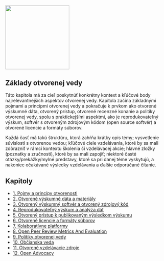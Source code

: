 ## <img src="/Images/Icons/open_science.png" width="200" height="200" />
## Základy otvorenej vedy 

Táto kapitola má za cieľ poskytnúť konkrétny kontext a kľúčové body najrelevantnejších aspektov otvorenej vedy. Kapitola začína základnými pojmami a princípmi otvorenej vedy a pokračuje k prvkom ako otvorené výskumné dáta, otvorený prístup, otvorené recenzné konanie a politiky otvorenej vedy, spolu s praktickejšími aspektmi, ako je reprodukovateľný výskum, softvér s otvoreným zdrojovým kódom (open source softvér) a otvorené licencie a formáty súborov.

Každá časť má takú štruktúru, ktorá zahŕňa krátky opis témy; vysvetlenie súvislosti s otvorenou vedou; kľúčové ciele vzdelávania, ktoré by sa mali zdôrazniť v rámci kontextu školenia či vzdelávacej akcie; hlavné zložky \(poznatky a zručnosti\), ktoré by sa mali zapojiť; niektoré časté otázky/prekážky/mylné predstavy, ktoré sa pri danej téme vyskytujú, a nakoniec očakávané výsledky vzdelávania a ďalšie odporúčané čítanie.

## Kapitoly

* [1. Pojmy a princípy otvorenosti](https://github.com/Open-Science-Training-Handbook/Open-Science-Training-Handbook_EN/blob/master/02OpenScienceBasics/01OpenConceptsAndPrinciples.md)
* [2. Otvorené výskumné dáta a materiály](https://github.com/Open-Science-Training-Handbook/Open-Science-Training-Handbook_EN/blob/master/02OpenScienceBasics/02OpenResearchDataAndMaterials.md)
* [3. Otvorený výskumný softvér a otvorený zdrojový kód](https://github.com/Open-Science-Training-Handbook/Open-Science-Training-Handbook_EN/blob/master/02OpenScienceBasics/03OpenResearchSoftwareAndOpenSource.md)
* [4. Reprodukovateľný výskum a analýza dát](https://github.com/Open-Science-Training-Handbook/Open-Science-Training-Handbook_EN/blob/master/02OpenScienceBasics/04ReproducibleResearchAndDataAnalysis.md)
* [5. Otvorený prístup k publikovaným výsledkom výskumu](https://github.com/Open-Science-Training-Handbook/Open-Science-Training-Handbook_EN/blob/master/02OpenScienceBasics/05OpenAccessToPublishedResearchResults.md)
* [6. Otvorené licencie a formáty súborov](https://github.com/Open-Science-Training-Handbook/Open-Science-Training-Handbook_EN/blob/master/02OpenScienceBasics/06OpenLicensingAndFileFormats.md)
* [7. Kolaboratívne platformy](https://github.com/Open-Science-Training-Handbook/Open-Science-Training-Handbook_EN/blob/master/02OpenScienceBasics/07CollaborativePlatforms.md)
* [8. Open Peer Review Metrics And Evaluation](https://github.com/Open-Science-Training-Handbook/Open-Science-Training-Handbook_EN/blob/master/02OpenScienceBasics/08OpenPeerReviewMetricsAndEvaluation.md)
* [9. Politiky otvorenej vedy](https://github.com/Open-Science-Training-Handbook/Open-Science-Training-Handbook_EN/blob/master/02OpenScienceBasics/09OpenSciencePolicies.md)
* [10. Občianska veda](https://github.com/Open-Science-Training-Handbook/Open-Science-Training-Handbook_EN/blob/master/02OpenScienceBasics/10CitizenScience.md)
* [11. Otvorené vzdelávacie zdroje](https://github.com/Open-Science-Training-Handbook/Open-Science-Training-Handbook_EN/blob/master/02OpenScienceBasics/11OpenEducationalResources.md)
* [12. Open Advocacy](https://github.com/Open-Science-Training-Handbook/Open-Science-Training-Handbook_EN/blob/master/02OpenScienceBasics/12OpenAdvocacy.md)

